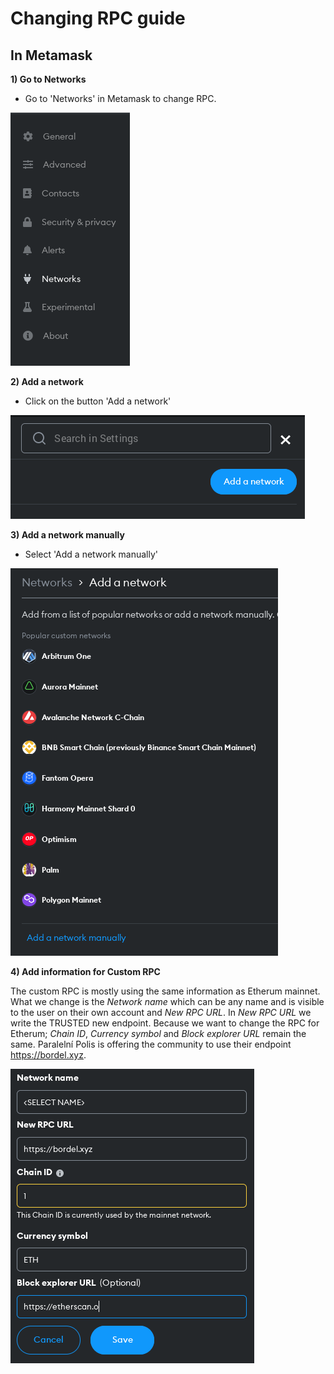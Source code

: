 # Changing RPC guide

## In Metamask

**1) Go to Networks**

- Go to 'Networks' in Metamask to change RPC.

![](./pics/networks.png)

**2) Add a network**

- Click on the button 'Add a network'

![](./pics/add_a_network.png)

**3) Add a network manually**

- Select 'Add a network manually'

![](./pics/add_network_manually.png)

**4) Add information for Custom RPC**

The custom RPC is mostly using the same information as Etherum mainnet. What we change is the *Network name* which can be any name and is visible to the user on their own account 
and *New RPC URL*. In *New RPC URL* we write the TRUSTED new endpoint. Because we want to change the RPC for Etherum; *Chain ID*, *Currency symbol* and *Block explorer URL* remain 
the same. Paralelní Polis is offering the community to use their endpoint https://bordel.xyz.

![](./pics/custom_rpc_information.png)
